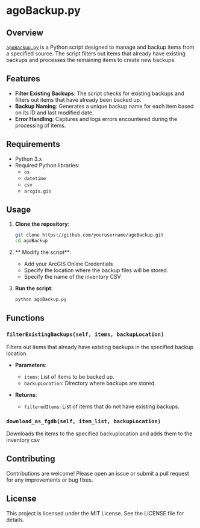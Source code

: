 # agoBackup.py

## Overview

[`agoBackup.py`](command:_github.copilot.openRelativePath?%5B%7B%22scheme%22%3A%22file%22%2C%22authority%22%3A%22%22%2C%22path%22%3A%22%2FC%3A%2Fcode%2FAGO_Backup%2FagoBackup.py%22%2C%22query%22%3A%22%22%2C%22fragment%22%3A%22%22%7D%2C%226e1583df-acfa-4473-be89-32cbafdd3e56%22%5D "c:\code\AGO_Backup\agoBackup.py") is a Python script designed to manage and backup items from a specified source. The script filters out items that already have existing backups and processes the remaining items to create new backups.

## Features

- **Filter Existing Backups**: The script checks for existing backups and filters out items that have already been backed up.
- **Backup Naming**: Generates a unique backup name for each item based on its ID and last modified date.
- **Error Handling**: Captures and logs errors encountered during the processing of items.

## Requirements

- Python 3.x
- Required Python libraries:
  - `os`
  - `datetime`
  - `csv`
  - `arcgis.gis`

## Usage

1. **Clone the repository**:
    ```sh
    git clone https://github.com/yourusername/agoBackup.git
    cd agoBackup
    ```

2. ** Modify the script**:
   - Add your ArcGIS Online Credentials
   - Specify the location where the backup files will be stored.
   - Specify the name of the inventory CSV
  
 
4. **Run the script**:
    ```sh
    python agoBackup.py
    ```

## Functions

### `filterExistingBackups(self, items, backupLocation)`

Filters out items that already have existing backups in the specified backup location.

- **Parameters**:
  - `items`: List of items to be backed up.
  - `backupLocation`: Directory where backups are stored.

- **Returns**:
  - `filteredItems`: List of items that do not have existing backups.

### `download_as_fgdb(self, item_list, backupLocation)`

Downloads the items to the specified backuplocation and adds them to the inventory csv


## Contributing
Contributions are welcome! Please open an issue or submit a pull request for any improvements or bug fixes.

## License
This project is licensed under the MIT License. See the LICENSE file for details.
